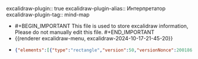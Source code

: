 excalidraw-plugin:: true
excalidraw-plugin-alias:: Интерпретатор
excalidraw-plugin-tag:: mind-map

- #+BEGIN_IMPORTANT
  This file is used to store excalidraw information, Please do not manually edit this file.
  #+END_IMPORTANT
- {{renderer excalidraw-menu, excalidraw-2024-10-17-21-45-20}}
- ```json
  {"elements":[{"type":"rectangle","version":50,"versionNonce":2001867325,"isDeleted":false,"id":"frBAhbX4l4nHBXX9u5-tM","fillStyle":"solid","strokeWidth":2,"strokeStyle":"solid","roughness":1,"opacity":100,"angle":0,"x":395.83331298828125,"y":504.30771610471965,"strokeColor":"#1e1e1e","backgroundColor":"transparent","width":302.08331298828125,"height":125.69442749023443,"seed":1563631027,"groupIds":[],"frameId":null,"roundness":{"type":3},"boundElements":[{"id":"tqdMLrGCP14iMwyhUwsM5","type":"arrow"}],"updated":1729191094916,"link":null,"locked":false},{"type":"rectangle","version":81,"versionNonce":1815936019,"isDeleted":false,"id":"texfxkll1sz_kagUtp0iN","fillStyle":"solid","strokeWidth":2,"strokeStyle":"solid","roughness":1,"opacity":100,"angle":0,"x":852.0833129882812,"y":507.0854871008134,"strokeColor":"#1e1e1e","backgroundColor":"transparent","width":322.22222900390625,"height":118.05554199218756,"seed":342723699,"groupIds":[],"frameId":null,"roundness":{"type":3},"boundElements":[{"id":"tqdMLrGCP14iMwyhUwsM5","type":"arrow"},{"id":"oNlFI56rhETk17s3HMvCI","type":"arrow"}],"updated":1729191094916,"link":null,"locked":false},{"type":"rectangle","version":78,"versionNonce":1060029085,"isDeleted":false,"id":"Zfu4dUNA860Uj8x_V4GF2","fillStyle":"solid","strokeWidth":2,"strokeStyle":"solid","roughness":1,"opacity":100,"angle":0,"x":1240.2777709960938,"y":508.47437259886027,"strokeColor":"#1e1e1e","backgroundColor":"transparent","width":313.19439697265625,"height":114.58334350585943,"seed":987676659,"groupIds":[],"frameId":null,"roundness":{"type":3},"boundElements":[],"updated":1729191094917,"link":null,"locked":false},{"type":"arrow","version":73,"versionNonce":571081139,"isDeleted":false,"id":"tqdMLrGCP14iMwyhUwsM5","fillStyle":"solid","strokeWidth":2,"strokeStyle":"solid","roughness":1,"opacity":100,"angle":0,"x":698.6111145019531,"y":566.8077161047197,"strokeColor":"#1e1e1e","backgroundColor":"transparent","width":151.38888549804688,"height":2.77777099609375,"seed":2106123731,"groupIds":[],"frameId":null,"roundness":{"type":2},"boundElements":[],"updated":1729191094917,"link":null,"locked":false,"startBinding":{"elementId":"frBAhbX4l4nHBXX9u5-tM","focus":0.037137769862331284,"gap":1},"endBinding":{"elementId":"texfxkll1sz_kagUtp0iN","focus":0.08191960111281515,"gap":2.08331298828125},"lastCommittedPoint":null,"startArrowhead":null,"endArrowhead":"arrow","points":[[0,0],[151.38888549804688,-2.77777099609375]]},{"type":"arrow","version":28,"versionNonce":1557554941,"isDeleted":false,"id":"oNlFI56rhETk17s3HMvCI","fillStyle":"solid","strokeWidth":2,"strokeStyle":"solid","roughness":1,"opacity":100,"angle":0,"x":1175.6943969726562,"y":564.7243725988603,"strokeColor":"#1e1e1e","backgroundColor":"transparent","width":68.05560302734375,"height":1.388885498046875,"seed":1639544701,"groupIds":[],"frameId":null,"roundness":{"type":2},"boundElements":[],"updated":1729191094917,"link":null,"locked":false,"startBinding":{"elementId":"texfxkll1sz_kagUtp0iN","focus":-0.07550581601799189,"gap":1.38885498046875},"endBinding":null,"lastCommittedPoint":null,"startArrowhead":null,"endArrowhead":"arrow","points":[[0,0],[68.05560302734375,1.388885498046875]]},{"type":"freedraw","version":16,"versionNonce":1332040531,"isDeleted":true,"id":"sOKm_llIhIsnnyKm4_DBT","fillStyle":"solid","strokeWidth":2,"strokeStyle":"solid","roughness":1,"opacity":100,"angle":0,"x":446.29632568359375,"y":542.0862322383459,"strokeColor":"#1e1e1e","backgroundColor":"transparent","width":8.101857503255246,"height":64.81480916341138,"seed":602216989,"groupIds":[],"frameId":null,"roundness":null,"boundElements":[],"updated":1729191094917,"link":null,"locked":false,"points":[[0,0],[-2.3148091634114962,-1.1574300130207575],[-2.3148091634114962,0],[-2.3148091634114962,8.10185750325536],[-3.4722391764322538,19.6759033203125],[-4.629618326822879,33.56480916341161],[-6.944478352864621,49.768524169921875],[-6.944478352864621,60.18519083658862],[-8.101857503255246,63.657379150390625],[-8.101857503255246,62.5],[-6.944478352864621,60.18519083658862],[-6.944478352864621,60.18519083658862]],"lastCommittedPoint":null,"simulatePressure":false,"pressures":[0,0.1445487141609192,0.16325627267360687,0.21448081731796265,0.24388495087623596,0.24870680272579193,0.251895934343338,0.22894635796546936,0.07612726092338562,0.021515220403671265,0.0006256198976188898,0]},{"type":"freedraw","version":12,"versionNonce":9360861,"isDeleted":true,"id":"2MTvIml1P-RX3C-Ustn8m","fillStyle":"solid","strokeWidth":2,"strokeStyle":"solid","roughness":1,"opacity":100,"angle":0,"x":441.66670735677087,"y":587.2250872188147,"strokeColor":"#1e1e1e","backgroundColor":"transparent","width":20.833333333333258,"height":31.25,"seed":462068477,"groupIds":[],"frameId":null,"roundness":null,"boundElements":[],"updated":1729191094645,"link":null,"locked":false,"points":[[0,0],[1.157379150390625,-3.4721883138020075],[2.3148091634113825,-5.78699747721339],[5.786997477213504,-11.57404581705714],[10.416666666666629,-16.203664143880133],[15.046284993489508,-23.14814249674464],[19.6759033203125,-28.93519083658839],[20.833333333333258,-31.25],[20.833333333333258,-31.25]],"lastCommittedPoint":null,"simulatePressure":false,"pressures":[0,0.049927521497011185,0.059601739048957825,0.07823300361633301,0.08220034837722778,0.07743953913450241,0.014740215614438057,0.0001678492408245802,0]},{"type":"freedraw","version":12,"versionNonce":638741597,"isDeleted":true,"id":"W06XO08yNDzfa3JF7lXMZ","fillStyle":"solid","strokeWidth":2,"strokeStyle":"solid","roughness":1,"opacity":100,"angle":0,"x":449.76851399739587,"y":571.0214230749345,"strokeColor":"#1e1e1e","backgroundColor":"transparent","width":15.046335856119754,"height":13.88885498046875,"seed":1731883709,"groupIds":[],"frameId":null,"roundness":null,"boundElements":[],"updated":1729191094282,"link":null,"locked":false,"points":[[0,0],[1.1574300130207575,0],[2.3148600260416288,0],[2.3148600260416288,4.6296183268229925],[2.3148600260416288,8.101806640625],[4.629669189453125,12.731475830078125],[5.78704833984375,13.88885498046875],[10.416666666666629,13.88885498046875],[15.046335856119754,11.574045817057367],[15.046335856119754,11.574045817057367]],"lastCommittedPoint":null,"simulatePressure":false,"pressures":[0,0.051651790738105774,0.08230716735124588,0.11389333754777908,0.12251468747854233,0.1279926747083664,0.12997634708881378,0.08436713367700577,0.0006103608757257462,0]},{"type":"freedraw","version":15,"versionNonce":847734941,"isDeleted":false,"id":"xNuQAkrNVg9Y7ReV91L1h","fillStyle":"solid","strokeWidth":1,"strokeStyle":"solid","roughness":1,"opacity":100,"angle":0,"x":425.4629923502604,"y":552.5028989050127,"strokeColor":"#1e1e1e","backgroundColor":"transparent","width":6.944427490234375,"height":46.29633585611987,"seed":77951219,"groupIds":[],"frameId":null,"roundness":null,"boundElements":[],"updated":1729191095723,"link":null,"locked":false,"points":[[0,0],[2.3148091634114962,-3.4722391764323675],[3.4721883138021212,-4.629669189453125],[5.78704833984375,-4.629669189453125],[6.944427490234375,-2.3148091634113825],[6.944427490234375,5.7869974772136175],[6.944427490234375,15.046284993489508],[6.944427490234375,27.777760823567633],[5.78704833984375,34.72218831380201],[5.78704833984375,39.35185750325513],[5.78704833984375,41.66666666666674],[6.944427490234375,40.50923665364576],[6.944427490234375,38.194427490234375],[6.944427490234375,38.194427490234375]],"lastCommittedPoint":null,"simulatePressure":false,"pressures":[0,0.042114902287721634,0.06518654525279999,0.08703745901584625,0.12419317662715912,0.16275273263454437,0.1727779060602188,0.1729304939508438,0.16569772362709045,0.13296711444854736,0.0797131285071373,0.016769664362072945,0,0]},{"type":"freedraw","version":11,"versionNonce":1061397693,"isDeleted":false,"id":"9I-w4Ke859WzxXR7BXfvr","fillStyle":"solid","strokeWidth":1,"strokeStyle":"solid","roughness":1,"opacity":100,"angle":0,"x":432.40741984049475,"y":583.7528989050127,"strokeColor":"#1e1e1e","backgroundColor":"transparent","width":15.046284993489621,"height":37.03704833984375,"seed":1579863379,"groupIds":[],"frameId":null,"roundness":null,"boundElements":[],"updated":1729191095891,"link":null,"locked":false,"points":[[0,0],[0,-2.3148091634113825],[1.1574300130208712,-5.78704833984375],[2.3148091634114962,-9.259287516276117],[3.4722391764323675,-13.888905843098883],[6.944427490234375,-23.148142496744867],[11.5740966796875,-30.092620849609375],[13.888905843098996,-34.72223917643237],[15.046284993489621,-37.03704833984375],[15.046284993489621,-37.03704833984375]],"lastCommittedPoint":null,"simulatePressure":false,"pressures":[0,0.032516974955797195,0.042084380984306335,0.057755399495363235,0.07084763795137405,0.07507438957691193,0.06524758040904999,0.022522317245602608,0,0]},{"type":"freedraw","version":30,"versionNonce":821529597,"isDeleted":false,"id":"_BRdA0jyJo6AsdYRh7U6v","fillStyle":"solid","strokeWidth":1,"strokeStyle":"solid","roughness":1,"opacity":100,"angle":0,"x":440.50927734375,"y":567.5491838985022,"strokeColor":"#1e1e1e","backgroundColor":"transparent","width":43.981475830078125,"height":30.092620849609375,"seed":488253235,"groupIds":[],"frameId":null,"roundness":null,"boundElements":[],"updated":1729191096492,"link":null,"locked":false,"points":[[0,0],[1.1574300130208712,4.6296183268229925],[1.1574300130208712,8.10185750325536],[3.4722391764322538,15.046284993489735],[6.944427490234375,19.6759033203125],[13.888905843098996,20.833333333333485],[18.518524169921875,18.518524169921875],[24.305572509765625,15.046284993489735],[30.09256998697913,8.10185750325536],[31.25,3.4722391764323675],[31.25,-1.1574300130207575],[30.09256998697913,-3.47223917643214],[28.935190836588504,-3.47223917643214],[26.62038167317712,-2.3148091634113825],[25.46295166015625,1.157379150390625],[25.46295166015625,4.6296183268229925],[26.62038167317712,9.259236653645985],[30.09256998697913,10.416666666666742],[34.722239176432254,8.10185750325536],[39.35185750325513,4.6296183268229925],[43.981475830078125,0],[43.981475830078125,-2.3148091634113825],[42.8240966796875,-5.78704833984375],[38.194427490234375,-8.101857503255133],[33.564809163411496,-9.25928751627589],[30.09256998697913,-6.944427490234375],[24.305572509765625,-3.47223917643214],[20.83333333333337,-1.1574300130207575],[20.83333333333337,-1.1574300130207575]],"lastCommittedPoint":null,"simulatePressure":false,"pressures":[0,0.10388342291116714,0.13269245624542236,0.16290532052516937,0.16700999438762665,0.16340886056423187,0.1420920193195343,0.12419317662715912,0.11635003983974457,0.11461051553487778,0.11973754316568375,0.1277332752943039,0.1424124538898468,0.16290532052516937,0.1904325932264328,0.19981689751148224,0.20329594612121582,0.1890898048877716,0.16321049630641937,0.15059128403663635,0.14779888093471527,0.15423819422721863,0.16314946115016937,0.1730830818414688,0.1770046502351761,0.16685740649700165,0.04490730166435242,0.00007629510946571827,0]},{"type":"freedraw","version":39,"versionNonce":1536075421,"isDeleted":false,"id":"rPaq5NpR4Z_qSXfeRnI9r","fillStyle":"solid","strokeWidth":1,"strokeStyle":"solid","roughness":1,"opacity":100,"angle":0,"x":485.6481831868489,"y":569.8639930619138,"strokeColor":"#1e1e1e","backgroundColor":"transparent","width":46.29628499348951,"height":64.81480916341161,"seed":2099756019,"groupIds":[],"frameId":null,"roundness":null,"boundElements":[],"updated":1729191097536,"link":null,"locked":false,"points":[[0,0],[-1.1574300130207575,1.1574300130207575],[0,2.3148091634113825],[1.157379150390625,2.3148091634113825],[5.7869974772136175,1.1574300130207575],[10.416666666666742,-1.157430013020985],[18.518524169921875,-5.78704833984375],[21.990712483723996,-8.10185750325536],[28.93513997395837,-13.88890584309911],[31.25,-16.203715006510492],[31.25,-17.361094156901117],[28.93513997395837,-15.046284993489735],[25.46295166015625,-11.5740966796875],[20.83333333333337,-5.78704833984375],[17.361094156901117,1.1574300130207575],[18.518524169921875,2.3148091634113825],[20.83333333333337,1.1574300130207575],[24.305521647135492,-2.31480916341161],[28.93513997395837,-6.944427490234375],[32.407379150390625,-12.731475830078125],[34.72218831380212,-18.518524169921875],[35.87961832682299,-20.833333333333485],[35.87961832682299,-17.361094156901117],[37.03699747721362,-11.5740966796875],[38.194427490234375,-3.4722391764323675],[39.351806640625,11.5740966796875],[39.351806640625,23.14814249674464],[38.194427490234375,34.72223917643214],[35.87961832682299,40.50923665364576],[28.93513997395837,43.981475830078125],[24.305521647135492,43.981475830078125],[20.83333333333337,40.50923665364576],[21.990712483723996,35.879618326822765],[27.777760823567746,26.620381673177008],[32.407379150390625,20.833333333333258],[40.50923665364587,12.731475830078125],[45.13885498046875,8.101857503255133],[45.13885498046875,8.101857503255133]],"lastCommittedPoint":null,"simulatePressure":false,"pressures":[0,0.0801708996295929,0.08903639018535614,0.10096894949674606,0.10139620304107666,0.10096894949674606,0.09843595325946808,0.09832913428544998,0.10081635415554047,0.10864423960447311,0.12152285128831863,0.13363851606845856,0.14813458919525146,0.1728236824274063,0.18261997401714325,0.18277256190776825,0.16639962792396545,0.15074387192726135,0.13917754590511322,0.13368429243564606,0.1413901001214981,0.14850080013275146,0.21091020107269287,0.24357976019382477,0.26363012194633484,0.2687113881111145,0.27937743067741394,0.3015182614326477,0.3191882073879242,0.3447318375110626,0.35918211936950684,0.36029601097106934,0.35454338788986206,0.29266804456710815,0.19305714964866638,0.0160524919629097,0.00013733119703829288,0]},{"type":"freedraw","version":25,"versionNonce":1264002045,"isDeleted":false,"id":"tK_7FqJfys45x_SWdn38M","fillStyle":"solid","strokeWidth":1,"strokeStyle":"solid","roughness":1,"opacity":100,"angle":0,"x":919.6759440104165,"y":565.2343747350908,"strokeColor":"#1e1e1e","backgroundColor":"transparent","width":19.6759033203125,"height":50.9259033203125,"seed":1274687315,"groupIds":[],"frameId":null,"roundness":null,"boundElements":[],"updated":1729191099225,"link":null,"locked":false,"points":[[0,0],[-2.314860026041515,-2.3148091634113825],[-3.4722900390625,-3.4722391764323675],[-4.629618326822765,-5.78704833984375],[-8.101908365885265,-6.9444783528645075],[-9.259236653645758,-6.9444783528645075],[-12.731526692708258,-6.9444783528645075],[-15.046284993489508,-6.9444783528645075],[-16.203715006510265,-6.9444783528645075],[-18.518575032552008,-8.101857503255133],[-19.6759033203125,-9.259287516276117],[-19.6759033203125,-10.416666666666742],[-19.6759033203125,-12.731475830078125],[-18.518575032552008,-15.046284993489508],[-17.36114501953125,-15.046284993489508],[-16.203715006510265,-10.416666666666742],[-17.36114501953125,-1.1574300130207575],[-17.36114501953125,13.88885498046875],[-18.518575032552008,24.305521647135492],[-18.518575032552008,32.407379150390625],[-17.36114501953125,35.87961832682299],[-17.36114501953125,34.72218831380201],[-17.36114501953125,33.56480916341138],[-17.36114501953125,33.56480916341138]],"lastCommittedPoint":null,"simulatePressure":false,"pressures":[0,0.02722209505736828,0.02839704044163227,0.0312809944152832,0.03285267576575279,0.032516974955797195,0.0313725508749485,0.0313115119934082,0.031570915132761,0.03437857702374458,0.039047837257385254,0.046982526779174805,0.0628824308514595,0.08412298560142517,0.0942549780011177,0.221713587641716,0.2369573563337326,0.22829023003578186,0.18695352971553802,0.13359273970127106,0.05238422378897667,0.0030212863348424435,0.00015259021893143654,0]},{"type":"freedraw","version":12,"versionNonce":719827069,"isDeleted":false,"id":"3S15upSEDrzD0Mt-K-aLA","fillStyle":"solid","strokeWidth":1,"strokeStyle":"solid","roughness":1,"opacity":100,"angle":0,"x":882.6388956705728,"y":555.9750872188147,"strokeColor":"#1e1e1e","backgroundColor":"transparent","width":43.98152669270826,"height":16.203664143880133,"seed":1664132083,"groupIds":[],"frameId":null,"roundness":null,"boundElements":[],"updated":1729191099568,"link":null,"locked":false,"points":[[0,0],[-1.1574300130207575,0],[-2.314860026041515,-1.157379150390625],[1.157430013020985,-2.3148091634113825],[5.78704833984375,-3.4721883138020075],[15.046284993489735,-5.78699747721339],[26.620381673177235,-9.259236653645758],[33.56475830078125,-12.731475830078125],[39.351806640625,-15.046284993489508],[41.66666666666674,-16.203664143880133],[41.66666666666674,-16.203664143880133]],"lastCommittedPoint":null,"simulatePressure":false,"pressures":[0,0.051712825894355774,0.07605096697807312,0.1600976586341858,0.1892423927783966,0.2075837403535843,0.19729915261268616,0.13635462522506714,0.018036164343357086,0.0002899214159697294,0]},{"type":"freedraw","version":28,"versionNonce":2122408701,"isDeleted":false,"id":"MBqmgdwqRMnKIEH37Tzbd","fillStyle":"solid","strokeWidth":1,"strokeStyle":"solid","roughness":1,"opacity":100,"angle":0,"x":910.4167073567708,"y":587.2250872188147,"strokeColor":"#1e1e1e","backgroundColor":"transparent","width":34.72218831380201,"height":26.620381673177235,"seed":536981363,"groupIds":[],"frameId":null,"roundness":null,"boundElements":[],"updated":1729191100222,"link":null,"locked":false,"points":[[0,0],[1.1573282877604925,0],[2.31475830078125,0],[5.7869466145832575,0],[10.416666666666742,-2.3148091634113825],[17.361043294270758,-5.78699747721339],[23.148091634114508,-10.416666666666515],[26.620279947916742,-13.88885498046875],[27.7777099609375,-17.36109415690089],[24.305521647135492,-18.518524169921875],[21.99066162109375,-16.203664143880133],[17.361043294270758,-12.731475830078125],[12.731424967447992,-5.78699747721339],[10.416666666666742,2.31480916341161],[11.573994954427008,5.78704833984375],[16.20361328125,8.10185750325536],[23.148091634114508,5.78704833984375],[28.935139973958258,3.4722391764323675],[32.40732828776049,-1.157379150390625],[34.72218831380201,-5.78699747721339],[32.40732828776049,-10.416666666666515],[28.935139973958258,-15.046284993489508],[24.305521647135492,-16.203664143880133],[20.833333333333258,-13.88885498046875],[20.833333333333258,-10.416666666666515],[21.99066162109375,-6.944427490234375],[21.99066162109375,-6.944427490234375]],"lastCommittedPoint":null,"simulatePressure":false,"pressures":[0,0.04307621717453003,0.057801175862550735,0.0803082287311554,0.09875638782978058,0.1117570772767067,0.1115892305970192,0.11338979005813599,0.11909666657447815,0.1275959461927414,0.1419546753168106,0.16345463693141937,0.20379950106143951,0.2213626354932785,0.22449073195457458,0.22471961379051208,0.22449073195457458,0.22566567361354828,0.22822919487953186,0.22810712456703186,0.22859540581703186,0.23242542147636414,0.221713587641716,0.13612572848796844,0.03305104002356529,0.000015259021893143654,0]},{"type":"freedraw","version":22,"versionNonce":353609533,"isDeleted":false,"id":"X0PeQ2oCmbOYXkRuUxhh1","fillStyle":"solid","strokeWidth":1,"strokeStyle":"solid","roughness":1,"opacity":100,"angle":0,"x":940.50927734375,"y":591.8547564082678,"strokeColor":"#1e1e1e","backgroundColor":"transparent","width":32.40743001302076,"height":27.777811686197992,"seed":1832891635,"groupIds":[],"frameId":null,"roundness":null,"boundElements":[],"updated":1729191100714,"link":null,"locked":false,"points":[[0,0],[3.4721883138020075,-3.47223917643214],[5.78704833984375,-5.78704833984375],[9.259236653645758,-8.101857503255133],[11.5740966796875,-11.5740966796875],[15.046284993489508,-15.04633585611964],[16.203715006510265,-16.203715006510265],[16.203715006510265,-13.888905843098883],[15.046284993489508,-10.416666666666515],[12.731424967447765,-6.9444783528645075],[10.416666666666515,-1.1574300130207575],[9.259236653645758,1.157379150390625],[9.259236653645758,2.31480916341161],[11.5740966796875,0],[12.731424967447765,-3.47223917643214],[17.361043294270758,-9.25928751627589],[20.833333333333258,-13.888905843098883],[24.305521647135265,-18.518524169921875],[28.935139973958258,-21.990763346354015],[32.40743001302076,-25.463002522786383],[32.40743001302076,-25.463002522786383]],"lastCommittedPoint":null,"simulatePressure":false,"pressures":[0,0.0634927898645401,0.07798886299133301,0.09150835126638412,0.10147249698638916,0.1281300038099289,0.17003127932548523,0.2218814343214035,0.23224231600761414,0.2218203991651535,0.15356679260730743,0.07183947414159775,0.032761119306087494,0.02880903333425522,0.045197222381830215,0.059540703892707825,0.06900129467248917,0.07292286306619644,0.0631265714764595,0.006363012362271547,0]},{"type":"freedraw","version":28,"versionNonce":1201912253,"isDeleted":false,"id":"Z3_Wku6hkdYtlygKZUolQ","fillStyle":"solid","strokeWidth":1,"strokeStyle":"solid","roughness":1,"opacity":100,"angle":0,"x":957.8703206380208,"y":587.2250872188147,"strokeColor":"#1e1e1e","backgroundColor":"transparent","width":53.24076334635424,"height":25.46300252278661,"seed":1394138291,"groupIds":[],"frameId":null,"roundness":null,"boundElements":[],"updated":1729191101242,"link":null,"locked":false,"points":[[0,0],[2.3148600260417425,2.31480916341161],[4.6297200520832575,2.31480916341161],[8.101908365885492,2.31480916341161],[13.888956705729242,-2.3148091634113825],[21.990763346354242,-6.944427490234375],[26.620381673177008,-11.57404581705714],[28.93524169921875,-15.046284993489508],[30.092671712239508,-18.518524169921875],[27.777811686197992,-18.518524169921875],[24.305623372395758,-16.203664143880133],[19.676005045572992,-11.57404581705714],[17.36114501953125,-5.78699747721339],[16.203715006510492,0],[21.990763346354242,2.31480916341161],[28.93524169921875,1.157430013020985],[35.87972005208326,-2.3148091634113825],[46.29638671875,-8.101857503255133],[50.92600504557299,-11.57404581705714],[53.24076334635424,-15.046284993489508],[52.08333333333326,-15.046284993489508],[49.76857503255201,-11.57404581705714],[45.13895670572924,-3.4721883138020075],[42.8240966796875,1.157430013020985],[41.66666666666674,4.629669189453125],[41.66666666666674,6.944478352864735],[41.66666666666674,6.944478352864735]],"lastCommittedPoint":null,"simulatePressure":false,"pressures":[0,0.0635843425989151,0.07319752871990204,0.07827877998352051,0.08038453012704849,0.08035401254892349,0.0796520933508873,0.07814145088195801,0.08230716735124588,0.09323262423276901,0.1117113009095192,0.13029678165912628,0.15410086512565613,0.17921721935272217,0.1903257817029953,0.19598688185214996,0.20064087212085724,0.20418097078800201,0.20369268953800201,0.20285344123840332,0.19981689751148224,0.19598688185214996,0.1764248162508011,0.13296711444854736,0.06906232982873917,0.00038147554732859135,0]},{"type":"freedraw","version":8,"versionNonce":1311796413,"isDeleted":false,"id":"cm3Z_Ysq3w17lN8mU5DSh","fillStyle":"solid","strokeWidth":1,"strokeStyle":"solid","roughness":1,"opacity":100,"angle":0,"x":999.5369873046875,"y":589.5398963822263,"strokeColor":"#1e1e1e","backgroundColor":"transparent","width":15.04638671875,"height":6.944427490234375,"seed":1971487283,"groupIds":[],"frameId":null,"roundness":null,"boundElements":[],"updated":1729191101423,"link":null,"locked":false,"points":[[0,0],[1.1574300130207575,0],[3.4722900390625,-1.157379150390625],[6.9444783528645075,-2.31480916341161],[11.5740966796875,-4.6296183268229925],[15.04638671875,-6.944427490234375],[15.04638671875,-6.944427490234375]],"lastCommittedPoint":null,"simulatePressure":false,"pressures":[0,0.07164110988378525,0.0796215757727623,0.051575493067502975,0.017135880887508392,0,0]},{"type":"freedraw","version":37,"versionNonce":924394141,"isDeleted":false,"id":"GYFwHBRCp2CNv_S3_w3Ci","fillStyle":"solid","strokeWidth":1,"strokeStyle":"solid","roughness":1,"opacity":100,"angle":0,"x":1019.2129923502603,"y":574.4936113887366,"strokeColor":"#1e1e1e","backgroundColor":"transparent","width":67.12961832682299,"height":24.305521647135265,"seed":1762058035,"groupIds":[],"frameId":null,"roundness":null,"boundElements":[],"updated":1729191102081,"link":null,"locked":false,"points":[[0,0],[-1.1574300130207575,1.157430013020985],[-2.314860026041515,4.6296183268229925],[-3.4722900390625,9.259287516276117],[-1.1574300130207575,11.5740966796875],[2.31475830078125,12.731475830078125],[6.9443766276042425,9.259287516276117],[15.046284993489735,3.4722391764323675],[20.833333333333485,-1.157379150390625],[25.46295166015625,-8.101857503255133],[26.620381673177235,-11.57404581705714],[24.305521647135492,-10.416666666666515],[20.833333333333485,-6.944427490234375],[17.361043294270985,-1.157379150390625],[13.88885498046875,5.78704833984375],[13.88885498046875,9.259287516276117],[16.203715006510492,10.416666666666742],[19.6759033203125,9.259287516276117],[23.148091634114735,8.10185750325536],[25.46295166015625,5.78704833984375],[25.46295166015625,6.944478352864735],[25.46295166015625,9.259287516276117],[25.46295166015625,11.5740966796875],[26.620381673177235,12.731475830078125],[31.25,11.5740966796875],[34.722188313802235,9.259287516276117],[40.509236653645985,4.6296183268229925],[42.823994954427235,2.31480916341161],[45.13885498046875,1.157430013020985],[45.13885498046875,2.31480916341161],[45.13885498046875,4.6296183268229925],[46.296284993489735,6.944478352864735],[50.9259033203125,8.10185750325536],[57.870381673177235,6.944478352864735],[63.65732828776049,5.78704833984375],[63.65732828776049,5.78704833984375]],"lastCommittedPoint":null,"simulatePressure":false,"pressures":[0,0.07118333876132965,0.10415808111429214,0.11935606598854065,0.13015945255756378,0.13363851606845856,0.13101395964622498,0.1252002716064453,0.12166018038988113,0.11940184980630875,0.12480354309082031,0.14802777767181396,0.1760585904121399,0.21692225337028503,0.24116884171962738,0.24431219696998596,0.2221713662147522,0.17932403087615967,0.16260014474391937,0.1568169742822647,0.1602960228919983,0.1765774041414261,0.18620584905147552,0.1889829933643341,0.19305714964866638,0.19620050489902496,0.19725337624549866,0.19647516310214996,0.19609369337558746,0.19937437772750854,0.22822919487953186,0.251468688249588,0.19571220874786377,0.03828488662838936,0.000015259021893143654,0]},{"type":"freedraw","version":19,"versionNonce":406147517,"isDeleted":false,"id":"9Z_bvgd--QoCXnAlzsL1g","fillStyle":"solid","strokeWidth":1,"strokeStyle":"solid","roughness":1,"opacity":100,"angle":0,"x":1300.4629923502603,"y":554.817708068424,"strokeColor":"#1e1e1e","backgroundColor":"transparent","width":12.731424967447992,"height":55.555572509765625,"seed":1532818259,"groupIds":[],"frameId":null,"roundness":null,"boundElements":[],"updated":1729191121676,"link":null,"locked":false,"points":[[0,0],[0,-2.3148091634113825],[0,-3.47223917643214],[0,-4.629618326822765],[0,-6.9444783528645075],[1.1573282877604925,-8.101857503255133],[1.1573282877604925,-9.25928751627589],[0,-4.629618326822765],[-3.4722900390625,5.78704833984375],[-5.78704833984375,16.203715006510492],[-8.101908365885492,27.77776082356786],[-10.416666666666742,38.194427490234375],[-10.416666666666742,42.82404581705737],[-11.5740966796875,45.13885498046875],[-11.5740966796875,46.296284993489735],[-11.5740966796875,43.981475830078125],[-11.5740966796875,42.82404581705737],[-11.5740966796875,42.82404581705737]],"lastCommittedPoint":null,"simulatePressure":false,"pressures":[0,0.02874799817800522,0.03012130968272686,0.03683527931571007,0.040558479726314545,0.046768903732299805,0.05745021626353264,0.15458914637565613,0.21789883077144623,0.23326466977596283,0.2362859547138214,0.23575188219547272,0.2070191502571106,0.11372549086809158,0.05026321858167648,0.0045014116913080215,0.000396734569221735,0]},{"type":"freedraw","version":15,"versionNonce":1340025693,"isDeleted":false,"id":"r0IV1a3k4z6iMNJ11Hw7-","fillStyle":"solid","strokeWidth":1,"strokeStyle":"solid","roughness":1,"opacity":100,"angle":0,"x":1300.4629923502603,"y":549.0306597285803,"strokeColor":"#1e1e1e","backgroundColor":"transparent","width":21.99066162109375,"height":50.9259033203125,"seed":1807313459,"groupIds":[],"frameId":null,"roundness":null,"boundElements":[],"updated":1729191121963,"link":null,"locked":false,"points":[[0,0],[1.1573282877604925,-2.3148091634113825],[2.31475830078125,-3.47223917643214],[4.6296183268229925,-6.944427490234375],[8.101806640625,-5.78704833984375],[12.731424967447992,1.157430013020985],[16.20361328125,9.259236653645985],[18.518473307291742,19.6759033203125],[20.833333333333258,31.25],[21.99066162109375,38.194427490234375],[21.99066162109375,41.66666666666674],[20.833333333333258,43.981475830078125],[19.6759033203125,42.8240966796875],[19.6759033203125,42.8240966796875]],"lastCommittedPoint":null,"simulatePressure":false,"pressures":[0,0.03013656847178936,0.03550774231553078,0.06916914880275726,0.10630960762500763,0.1441672444343567,0.1577019840478897,0.16330204904079437,0.16078431904315948,0.14856183528900146,0.11372549086809158,0.03680476173758507,0.00041199359111487865,0]},{"type":"freedraw","version":10,"versionNonce":1365773085,"isDeleted":false,"id":"Kxm6dRkSKbQ3mJcgFvluj","fillStyle":"solid","strokeWidth":1,"strokeStyle":"solid","roughness":1,"opacity":100,"angle":0,"x":1299.3055623372395,"y":572.1788022253252,"strokeColor":"#1e1e1e","backgroundColor":"transparent","width":19.6759033203125,"height":2.3148091634113825,"seed":864710291,"groupIds":[],"frameId":null,"roundness":null,"boundElements":[],"updated":1729191122179,"link":null,"locked":false,"points":[[0,0],[1.1574300130207575,0],[1.1574300130207575,-1.157379150390625],[3.4721883138020075,-1.157379150390625],[6.944376627604015,-1.157379150390625],[11.5740966796875,-2.3148091634113825],[17.361043294270758,-2.3148091634113825],[19.6759033203125,-2.3148091634113825],[19.6759033203125,-2.3148091634113825]],"lastCommittedPoint":null,"simulatePressure":false,"pressures":[0,0.04483100771903992,0.05970855429768562,0.08249027281999588,0.095613032579422,0.0963759794831276,0.04176394268870354,0.00038147554732859135,0]},{"type":"freedraw","version":18,"versionNonce":1056034269,"isDeleted":false,"id":"OjEVK-e7UotuHu7NUCNUM","fillStyle":"solid","strokeWidth":1,"strokeStyle":"solid","roughness":1,"opacity":100,"angle":0,"x":1359.4907023111978,"y":553.6602780554033,"strokeColor":"#1e1e1e","backgroundColor":"transparent","width":30.092569986979015,"height":34.72223917643214,"seed":1506206419,"groupIds":[],"frameId":null,"roundness":null,"boundElements":[],"updated":1729191122665,"link":null,"locked":false,"points":[[0,0],[0,-1.157379150390625],[0,-2.3148091634113825],[-1.1574300130207575,-2.3148091634113825],[-2.31475830078125,-2.3148091634113825],[-3.4721883138020075,-1.157379150390625],[-1.1574300130207575,-1.157379150390625],[2.3148600260417425,-1.157379150390625],[9.259236653645758,1.1574300130207575],[15.046284993489508,8.101857503255133],[8.101908365885492,23.148142496744867],[1.1574300130207575,26.620381673177008],[-5.78704833984375,30.092620849609375],[-11.5740966796875,32.40743001302076],[-15.046284993489508,32.40743001302076],[-15.046284993489508,30.092620849609375],[-15.046284993489508,30.092620849609375]],"lastCommittedPoint":null,"simulatePressure":false,"pressures":[0,0.07135118544101715,0.07588311284780502,0.09173724055290222,0.09913786500692368,0.10557717084884644,0.11377126723527908,0.11372549086809158,0.11401541531085968,0.14784465730190277,0.26010528206825256,0.26054778695106506,0.2563057839870453,0.20369268953800201,0.06521706283092499,0.00038147554732859135,0]},{"type":"freedraw","version":26,"versionNonce":1374434205,"isDeleted":false,"id":"XbwPR5jWr_MUlqvCJb6oH","fillStyle":"solid","strokeWidth":1,"strokeStyle":"solid","roughness":1,"opacity":100,"angle":0,"x":1364.1203206380208,"y":558.2898963822263,"strokeColor":"#1e1e1e","backgroundColor":"transparent","width":39.351806640625,"height":37.03699747721362,"seed":89424915,"groupIds":[],"frameId":null,"roundness":null,"boundElements":[],"updated":1729191123724,"link":null,"locked":false,"points":[[0,0],[0,-1.157379150390625],[-1.1573282877604925,-1.157379150390625],[-2.31475830078125,-2.31480916341161],[-3.472188313802235,-3.472188313802235],[-4.6296183268229925,-4.6296183268229925],[-5.78704833984375,-6.944427490234375],[-6.9443766276042425,-9.259236653645985],[-8.101806640625,-11.574045817057367],[-8.101806640625,-12.731475830078125],[-5.78704833984375,-16.20366414388036],[-3.472188313802235,-19.6759033203125],[2.314860026041515,-25.46295166015625],[8.101908365885265,-28.935139973958485],[12.731526692708258,-32.407379150390625],[19.676005045572765,-35.87961832682299],[23.148193359375,-37.03699747721362],[24.305623372395758,-37.03699747721362],[25.46295166015625,-34.722188313802235],[26.620381673177008,-32.407379150390625],[28.93524169921875,-28.935139973958485],[31.25,-26.620330810546875],[31.25,-25.46295166015625],[31.25,-26.620330810546875],[31.25,-26.620330810546875]],"lastCommittedPoint":null,"simulatePressure":false,"pressures":[0,0.07154955714941025,0.08955519646406174,0.15097276866436005,0.19356068968772888,0.22960250079631805,0.2568093240261078,0.2834210693836212,0.29179826378822327,0.29686427116394043,0.3023270070552826,0.30911725759506226,0.31103989481925964,0.3138475716114044,0.31007859110832214,0.3017929494380951,0.30571451783180237,0.32208743691444397,0.32799267768859863,0.3316548466682434,0.3178454339504242,0.1574425846338272,0.005645838100463152,0.0005798428319394588,0]},{"type":"freedraw","version":12,"versionNonce":1630949405,"isDeleted":false,"id":"eZlD_2nMS3C9DHL0ExiOk","fillStyle":"solid","strokeWidth":1,"strokeStyle":"solid","roughness":1,"opacity":100,"angle":0,"x":1412.731465657552,"y":540.9288022253252,"strokeColor":"#1e1e1e","backgroundColor":"transparent","width":10.416666666666742,"height":49.76847330729174,"seed":1159172691,"groupIds":[],"frameId":null,"roundness":null,"boundElements":[],"updated":1729191124194,"link":null,"locked":false,"points":[[0,0],[1.1574300130207575,0],[1.1574300130207575,-1.157379150390625],[1.1574300130207575,1.1574300130207575],[0,6.944427490234375],[-3.472188313802235,18.518524169921875],[-6.944478352864735,28.935190836588617],[-8.101806640625,39.35185750325513],[-9.259236653645985,45.13890584309888],[-9.259236653645985,48.61109415690112],[-9.259236653645985,48.61109415690112]],"lastCommittedPoint":null,"simulatePressure":false,"pressures":[0,0.059205006808042526,0.10144197940826416,0.21435874700546265,0.2713206708431244,0.3046921491622925,0.30653849244117737,0.3019150197505951,0.27544060349464417,0.11969176679849625,0]},{"type":"freedraw","version":15,"versionNonce":1755821501,"isDeleted":false,"id":"6pj37kQmw2Z-mGPFIKiQc","fillStyle":"solid","strokeWidth":1,"strokeStyle":"solid","roughness":1,"opacity":100,"angle":0,"x":1389.583272298177,"y":557.1325172318357,"strokeColor":"#1e1e1e","backgroundColor":"transparent","width":62.5,"height":20.833333333333485,"seed":300027347,"groupIds":[],"frameId":null,"roundness":null,"boundElements":[],"updated":1729191124537,"link":null,"locked":false,"points":[[0,0],[-2.31475830078125,-3.4722391764323675],[-2.31475830078125,-4.6296183268229925],[-2.31475830078125,-5.78704833984375],[2.314860026041515,-8.10185750325536],[6.9444783528645075,-10.416666666666742],[18.518575032552008,-12.731475830078125],[30.092671712239508,-15.046284993489735],[41.666666666666515,-17.361094156901117],[53.240763346354015,-20.833333333333485],[59.027811686197765,-20.833333333333485],[60.18524169921875,-19.67595418294286],[56.713053385416515,-17.361094156901117],[56.713053385416515,-17.361094156901117]],"lastCommittedPoint":null,"simulatePressure":false,"pressures":[0,0.0961776152253151,0.10934615135192871,0.16900892555713654,0.2559243142604828,0.305500864982605,0.3498130738735199,0.35947203636169434,0.3698023855686188,0.3605096638202667,0.29666590690612793,0.0471808947622776,0.00006103608757257462,0]}],"files":{},"appState":{"gridSize":null,"viewBackgroundColor":"#fffce8","zoom":{"value":0.6000000000000001},"offsetTop":19.99782943725586,"offsetLeft":0,"scrollX":162.49995930989576,"scrollY":-10.601138803694369,"viewModeEnabled":false,"zenModeEnabled":false}}
  ```